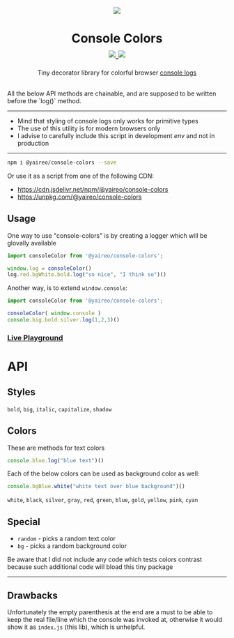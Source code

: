 <p align="center">
    <img src="/demo.png">
<p>

<h1 align="center">
    Console Colors <br/>
    <a href="https://www.npmjs.com/package/@yaireo/console-colors">
        <img src="https://img.shields.io/npm/v/@yaireo/console-colors.svg">
    </a>
    <a href="https://unpkg.com/@yaireo/console-colors">
        <img src="https://img.shields.io/badge/-CDN-brightgreen.svg">
    </a>
</h1>

<p align="center">
Tiny decorator library for colorful browser <a href='https://developer.mozilla.org/en-US/docs/Web/API/console#styling_console_output'>console logs</a>
</p>

<br>
All the below API methods are chainable, and are supposed to be written before the `log()` method.

----
- Mind that styling of console logs only works for primitive types
- The use of this utility is for modern browsers only
- I advise to carefully include this script in development *env* and not in production
----

```bash
npm i @yaireo/console-colors --save
```

Or use it as a script from one of the following CDN:

- https://cdn.jsdelivr.net/npm/@yaireo/console-colors
- https://unpkg.com/@yaireo/console-colors

## Usage

One way to use "console-colors" is by creating a logger
which will be glovally available

```js
import consoleColor from '@yaireo/console-colors';

window.log = consoleColor()
log.red.bgWhite.bold.log("so nice", "I think so")()
```

Another way, is to extend `window.console`:
```js
import consoleColor from '@yaireo/console-colors';

consoleColor( window.console )
console.big.bold.silver.log(1,2,3)()
```

### [Live Playground](https://d4268d27b69346278c2b60e6c4730a8c.production.codepen.codes)

# API

## Styles

`bold`, `big`, `italic`, `capitalize`, `shadow`

## Colors

These are methods for text colors

```js
console.blue.log("blue text")()
```

Each of the below colors can be used as background color as well:

```js
console.bgBlue.white("white text over blue background")()
```

`white`, `black`, `silver`, `gray`, `red`, `green`, `blue`, `gold`, `yellow`, `pink`, `cyan`

## Special

- `random` - picks a random text color
- `bg` - picks a random background color

Be aware that I did not include any code which tests colors contrast because such additional code will bload this tiny package

----

## Drawbacks

Unfortunately the empty parenthesis at the end are a must to be able to keep the real file/line which the console was invoked at,
otherwise it would show it as `index.js` (this lib), which is unhelpful.

